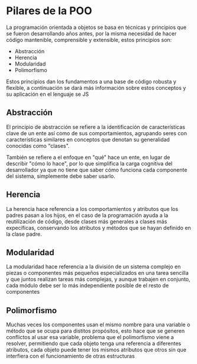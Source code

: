 # Pilares de la POO
La programación orientada a objetos se basa en técnicas y principios que se fueron desarrollando años antes, por la misma necesidad de hacer código mantenible, comprensible y extensible, estos principios son:
- Abstracción
- Herencia
- Modularidad
- Polimorfismo

Estos principios dan los fundamentos a una base de código robusta y flexible, a continuación se dará más información sobre estos conceptos y su aplicación en el lenguaje se JS

## Abstracción
El principio de abstracción se refiere a la identificación de características clave de un ente así como de sus comportamientos, agrupando seres con características similares en conceptos que denotan su generalidad conocidas como "clases".

También se refiere a el enfoque en "qué" hace un ente, en lugar de describir "cómo lo hace", por lo que simplifica la carga cognitiva del desarrollador ya que no tiene que saber cómo funciona cada componente del sistema, simplemente debe
saber usarlo.

## Herencia
La herencia hace referencia a los comportamientos y atributos que los padres pasan a los hijos, en el caso de la programación ayuda a la reutilización de código, desde clases más generales a clases más expecíficas, conservando los atributos y métodos que se hayan definido en la clase padre.

## Modularidad
 La modularidad hace referencia a la división de un sistema complejo en piezas o componentes más pequeños especializados en una tarea sencilla  y que juntos realizan tareas más complejas, y aunque trabajen en conjunto, cada módulo debe ser lo más independiente posible de el resto  de componentes

## Polimorfismo
Muchas veces los componentes usan el mismo nombre para una variable o método que se ocupa para distitos propósitos, esto hace que se generen conflictos al usar esa variable, problema que el polimorfismo viene a resolver, permitiendo que cada objeto tenga una referencia a diferentes atributos, cada objeto puede tener los mismos atributos que otros sin que interfiera con el funcionamiento
de otras estructuras


